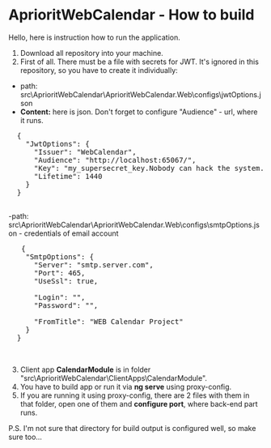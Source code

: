 # AprioritWebCalendar - How to build

Hello, here is instruction how to run the application.

1. Download all repository into your machine.
2. First of all. There must be a file with secrets for JWT. It's ignored in this repository, so you have to create it individually:

  - path: src\AprioritWebCalendar\AprioritWebCalendar.Web\configs\jwtOptions.json
  - <b>Content:</b> here is json. Don't forget to configure "Audience" - url, where it runs.
  <pre>
  {
    "JwtOptions": {
      "Issuer": "WebCalendar",
      "Audience": "http://localhost:65067/",
      "Key": "my_supersecret_key.Nobody can hack the system. Fuck you!!!",
      "Lifetime": 1440
    }
  }
  </pre>
  
  -path: src\AprioritWebCalendar\AprioritWebCalendar.Web\configs\smtpOptions.json - credentials of email account
  
  <pre>
   {
    "SmtpOptions": {
      "Server": "smtp.server.com",
      "Port": 465,
      "UseSsl": true,

      "Login": "",
      "Password": "",

      "FromTitle": "WEB Calendar Project"
    }
  }

  </pre>
  
  3. Client app <b>CalendarModule</b> is in folder "src\AprioritWebCalendar\ClientApps\CalendarModule".
  4. You have to build app or run it via <b>ng serve</b> using proxy-config.
  5. If you are running it using proxy-config, there are 2 files with them in that folder, open one of them and <b>configure port</b>, where back-end part runs.
  
  P.S. I'm not sure that directory for build output is configured well, so make sure too...
